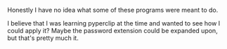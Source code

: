 Honestly I have no idea what some of these programs were meant to do.

I believe that I was learning pyperclip at the time and wanted to see how I could apply it? Maybe the password extension could be expanded upon, but that's pretty much it.
